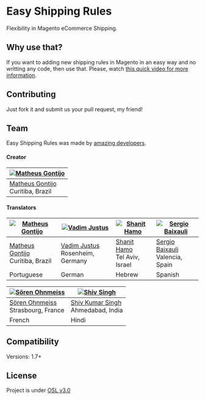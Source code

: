 # Easy Shipping Rules

Flexibility in Magento eCommerce Shipping.

## Why use that?

If you want to adding new shipping rules in Magento in an easy way and no writting any code, then use that. Please, watch [this quick video for more information](https://www.youtube.com/watch?v=QxRpQwl0cEc).

## Contributing

Just fork it and submit us your pull request, my friend!

## Team

Easy Shipping Rules was made by [amazing developers](https://github.com/matheusgontijo/easy-shipping-rules/graphs/contributors).

#### Creator

| [![Matheus Gontijo](https://avatars1.githubusercontent.com/u/3246183?s=100)](https://github.com/matheusgontijo) |
| --- |
| [Matheus Gontijo](https://github.com/matheusgontijo)<br>Curitiba, Brazil |

#### Translators

| [![Matheus Gontijo](https://avatars1.githubusercontent.com/u/3246183?s=100)](https://github.com/matheusgontijo) | [![Vadim Justus](https://avatars1.githubusercontent.com/u/4609608?s=100)](https://github.com/vadimjustus) | [![Shanit Hamo](https://avatars1.githubusercontent.com/u/3462638?s=100)](https://github.com/shanit) | [![Sergio Baixauli](https://avatars1.githubusercontent.com/u/3531753?s=100)](https://bitbucket.org/sbaixauli) |
| --- | --- | --- | --- |
| [Matheus Gontijo](https://github.com/matheusgontijo)<br>Curitiba, Brazil | [Vadim Justus](https://github.com/vadimjustus)<br>Rosenheim, Germany | [Shanit Hamo](https://github.com/shanit)<br>Tel Aviv, Israel | [Sergio Baixauli](https://bitbucket.org/sbaixauli)<br>Valencia, Spain |
Portuguese | German | Hebrew | Spanish |


[![Sören Ohnmeiss](https://avatars1.githubusercontent.com/u/3420316?s=100)](https://github.com/sowebdev) | [![Shiv Singh](https://avatars1.githubusercontent.com/u/10324098?s=100)](https://github.com/shivkumarsingh7) |
| --- | --- |
| [Sören Ohnmeiss](https://github.com/sowebdev)<br>Strasbourg, France | [Shiv Kumar Singh](https://github.com/shivkumarsingh7)<br>Ahmedabad, India |
| French | Hindi |

## Compatibility

Versions: 1.7+

## License

Project is under [OSL v3.0](http://opensource.org/licenses/OSL-3.0)
